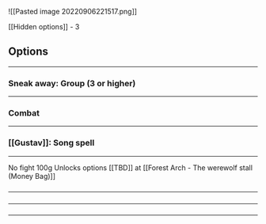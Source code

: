 ![[Pasted image 20220906221517.png]]

[[Hidden options]] - 3

## Options
---

### Sneak away: Group (3 or higher)
---

### Combat
---

### [[Gustav]]: Song spell
---
No fight
100g
Unlocks options [[TBD]] at [[Forest Arch - The werewolf stall (Money Bag)]]


### 
---

### 
---

### 
---


